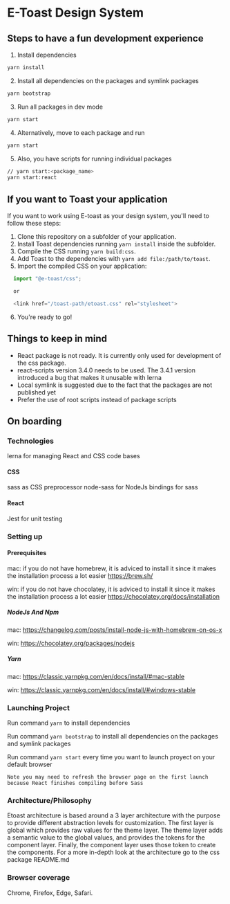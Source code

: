 # E-Toast Design System

## Steps to have a fun development experience

1. Install dependencies

```zsh
yarn install
```

2. Install all dependencies on the packages and symlink packages

```zsh
yarn bootstrap
```

3. Run all packages in dev mode

```zsh
yarn start
```

4. Alternatively, move to each package and run

```zsh
yarn start
```

5. Also, you have scripts for running individual packages

```zsh
// yarn start:<package_name>
yarn start:react
```

## If you want to Toast your application

If you want to work using E-toast as your design system, you'll need to follow these steps:

1. Clone this repository on a subfolder of your application.
2. Install Toast dependencies running `yarn install` inside the subfolder.
3. Compile the CSS running `yarn build:css`.
4. Add Toast to the dependencies with `yarn add file:/path/to/toast`.
5. Import the compiled CSS on your application: 
```javascript
  import "@e-toast/css";

  or

  <link href="/toast-path/etoast.css" rel="stylesheet">
```
6. You're ready to go!

## Things to keep in mind

- React package is not ready. It is currently only used for development of the css package. 
- react-scripts version 3.4.0 needs to be used. The 3.4.1 version introduced a bug that makes it unusable with lerna
- Local symlink is suggested due to the fact that the packages are not published yet
- Prefer the use of root scripts instead of package scripts


## On boarding

### Technologies

lerna for managing React and CSS code bases

#### CSS

sass as CSS preprocessor
node-sass for NodeJs bindings for sass

#### React

Jest for unit testing


### Setting up

#### Prerequisites

mac: if you do not have homebrew, it is adviced to install it since it makes the installation process a lot easier 
https://brew.sh/

win: if you do not have chocolatey, it is adviced to install it since it makes the installation process a lot easier 
https://chocolatey.org/docs/installation

##### NodeJs And Npm

mac: https://changelog.com/posts/install-node-js-with-homebrew-on-os-x

win: https://chocolatey.org/packages/nodejs

##### Yarn

mac: https://classic.yarnpkg.com/en/docs/install/#mac-stable

win: https://classic.yarnpkg.com/en/docs/install/#windows-stable

### Launching Project

Run command `yarn` to install dependencies

Run command `yarn bootstrap` to install all dependencies on the packages and symlink packages

Run command `yarn start` every time you want to launch proyect on your default browser

    Note you may need to refresh the browser page on the first launch because React finishes compiling before Sass

### Architecture/Philosophy

Etoast architecture is based around a 3 layer architecture with the purpose to provide different abstraction levels for customization. The first layer is global which provides raw values for the theme layer. The theme layer adds a semantic value to the global values, and provides the tokens for the component layer. Finally, the component layer uses those token to create the components. For a more in-depth look at the architecture go to the css package README.md

### Browser coverage

Chrome, Firefox, Edge, Safari.